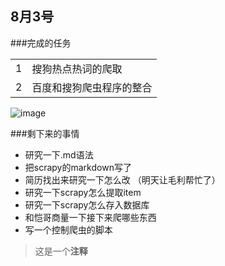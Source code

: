 ## 8月3号
###完成的任务
<table>
<tr><td>1</td> <td> 搜狗热点热词的爬取</td></tr>
<tr><td>2</td> <td> 百度和搜狗爬虫程序的整合</td></tr>
</table>

![image](http://downza.img.zz314.com/soft/qqbq-649/2017-03-08/c0c282d3bfc683b50e1dec01c537847b.jpg)

###剩下来的事情
+ 研究一下.md语法
+ 把scrapy的markdown写了
+ 简历找出来研究一下怎么改 （明天让毛利帮忙了）
+ 研究一下scrapy怎么提取item
+ 研究一下scrapy怎么存入数据库
+ 和恺哥商量一下接下来爬哪些东西
+ 写一个控制爬虫的脚本

>这是一个**注释** <i class="icon-cog"></i>


